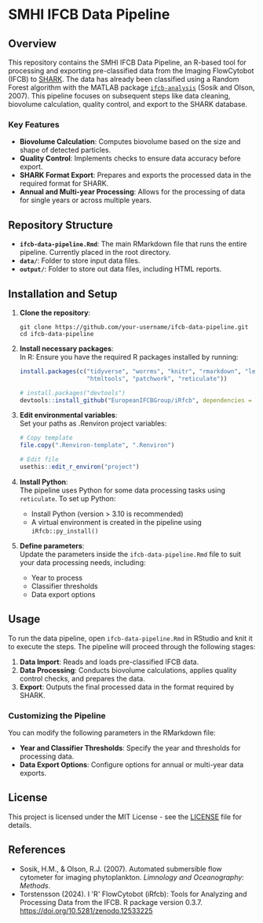 # SMHI IFCB Data Pipeline

## Overview

This repository contains the SMHI IFCB Data Pipeline, an R-based tool for processing and exporting pre-classified data from the Imaging FlowCytobot (IFCB) to [SHARK](https://sharkweb.smhi.se/). The data has already been classified using a Random Forest algorithm with the MATLAB package [`ifcb-analysis`](https://github.com/hsosik/ifcb-analysis) (Sosik and Olson, 2007). This pipeline focuses on subsequent steps like data cleaning, biovolume calculation, quality control, and export to the SHARK database.

### Key Features
- **Biovolume Calculation**: Computes biovolume based on the size and shape of detected particles.
- **Quality Control**: Implements checks to ensure data accuracy before export.
- **SHARK Format Export**: Prepares and exports the processed data in the required format for SHARK.
- **Annual and Multi-year Processing**: Allows for the processing of data for single years or across multiple years.

## Repository Structure
- **`ifcb-data-pipeline.Rmd`**: The main RMarkdown file that runs the entire pipeline. Currently placed in the root directory.
- **`data/`**: Folder to store input data files.
- **`output/`**: Folder to store out data files, including HTML reports.

## Installation and Setup

1. **Clone the repository**:  
   ```
   git clone https://github.com/your-username/ifcb-data-pipeline.git
   cd ifcb-data-pipeline
   ```

2. **Install necessary packages**:  
   In R: Ensure you have the required R packages installed by running:
   ```r
   install.packages(c("tidyverse", "worrms", "knitr", "rmarkdown", "leaflet", 
                      "htmltools", "patchwork", "reticulate"))
   
   # install.packages("devtools")
   devtools::install_github("EuropeanIFCBGroup/iRfcb", dependencies = TRUE)
   ```
   
3. **Edit environmental variables**:  
   Set your paths as .Renviron project variables:
   ```r
   # Copy template
   file.copy(".Renviron-template", ".Renviron")
   
   # Edit file
   usethis::edit_r_environ("project")
   ```

4. **Install Python**:  
   The pipeline uses Python for some data processing tasks using `reticulate`. To set up Python:
   - Install Python (version > 3.10 is recommended)
   - A virtual environment is created in the pipeline using `iRfcb::py_install()`

5. **Define parameters**:  
   Update the parameters inside the `ifcb-data-pipeline.Rmd` file to suit your data processing needs, including:
   - Year to process
   - Classifier thresholds
   - Data export options

## Usage

To run the data pipeline, open `ifcb-data-pipeline.Rmd` in RStudio and knit it to execute the steps. The pipeline will proceed through the following stages:
1. **Data Import**: Reads and loads pre-classified IFCB data.
2. **Data Processing**: Conducts biovolume calculations, applies quality control checks, and prepares the data.
3. **Export**: Outputs the final processed data in the format required by SHARK.

### Customizing the Pipeline

You can modify the following parameters in the RMarkdown file:
- **Year and Classifier Thresholds**: Specify the year and thresholds for processing data.
- **Data Export Options**: Configure options for annual or multi-year data exports.

## License

This project is licensed under the MIT License - see the [LICENSE](LICENSE) file for details.

## References
- Sosik, H.M., & Olson, R.J. (2007). Automated submersible flow cytometer for imaging phytoplankton. *Limnology and Oceanography: Methods*.
- Torstensson (2024). I 'R' FlowCytobot (iRfcb): Tools for Analyzing and Processing Data from the IFCB. R package version 0.3.7. https://doi.org/10.5281/zenodo.12533225
